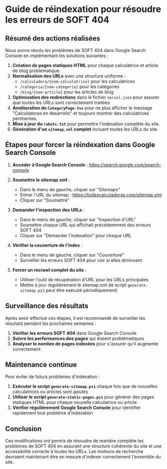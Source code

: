 # Guide de réindexation pour résoudre les erreurs de SOFT 404

## Résumé des actions réalisées

Nous avons résolu les problèmes de SOFT 404 dans Google Search Console en implémentant les solutions suivantes :

1. **Création de pages statiques HTML** pour chaque calculatrice et article de blog problématique.
2. **Normalisation des URLs** avec une structure uniforme :
   - `/calculadora/{nom-calculatrice}` pour les calculatrices
   - `/categoria/{nom-categorie}` pour les catégories
   - `/blog/{nom-article}` pour les articles de blog
3. **Optimisation des redirections** dans le fichier `vercel.json` pour assurer que toutes les URLs sont correctement traitées.
4. **Amélioration du `CategoryPage.tsx`** pour ne plus afficher le message "Calculadoras en desarrollo" et toujours montrer des calculatrices pertinentes.
5. **Mise à jour du `robots.txt`** pour permettre l'indexation complète du site.
6. **Génération d'un `sitemap.xml` complet** incluant toutes les URLs du site.

## Étapes pour forcer la réindexation dans Google Search Console

1. **Accéder à Google Search Console** : https://search.google.com/search-console

2. **Soumettre le sitemap.xml** :
   - Dans le menu de gauche, cliquer sur "Sitemaps"
   - Entrer l'URL du sitemap : https://todascalculadoras.com/sitemap.xml
   - Cliquer sur "Soumettre"

3. **Demander l'inspection des URLs** :
   - Dans le menu de gauche, cliquer sur "Inspection d'URL"
   - Soumettre chaque URL qui affichait précédemment des erreurs SOFT 404
   - Cliquer sur "Demander l'indexation" pour chaque URL

4. **Vérifier la couverture de l'index** :
   - Dans le menu de gauche, cliquer sur "Couverture"
   - Surveiller les erreurs SOFT 404 pour voir si elles diminuent

5. **Forcer un recrawl complet du site** :
   - Utiliser l'outil de récupération d'URL pour les URLs principales
   - Mettre à jour régulièrement le sitemap.xml (le script `generate-sitemap.ps1` peut être exécuté périodiquement)

## Surveillance des résultats

Après avoir effectué ces étapes, il est recommandé de surveiller les résultats pendant les prochaines semaines :

1. **Vérifier les erreurs SOFT 404** dans Google Search Console
2. **Suivre les performances des pages** qui étaient problématiques
3. **Analyser le nombre de pages indexées** pour s'assurer qu'il augmente correctement

## Maintenance continue

Pour éviter de futurs problèmes d'indexation :

1. **Exécuter le script `generate-sitemap.ps1`** chaque fois que de nouvelles calculatrices ou articles sont ajoutés
2. **Utiliser le script `generate-static-pages.ps1`** pour générer des pages statiques HTML pour chaque nouvelle calculatrice ou article
3. **Vérifier régulièrement Google Search Console** pour identifier rapidement tout problème d'indexation

## Conclusion

Ces modifications ont permis de résoudre de manière complète les problèmes de SOFT 404 en assurant une structure cohérente du site et une accessibilité correcte à toutes les URLs. Les moteurs de recherche devraient maintenant être en mesure d'indexer correctement l'ensemble du site.
